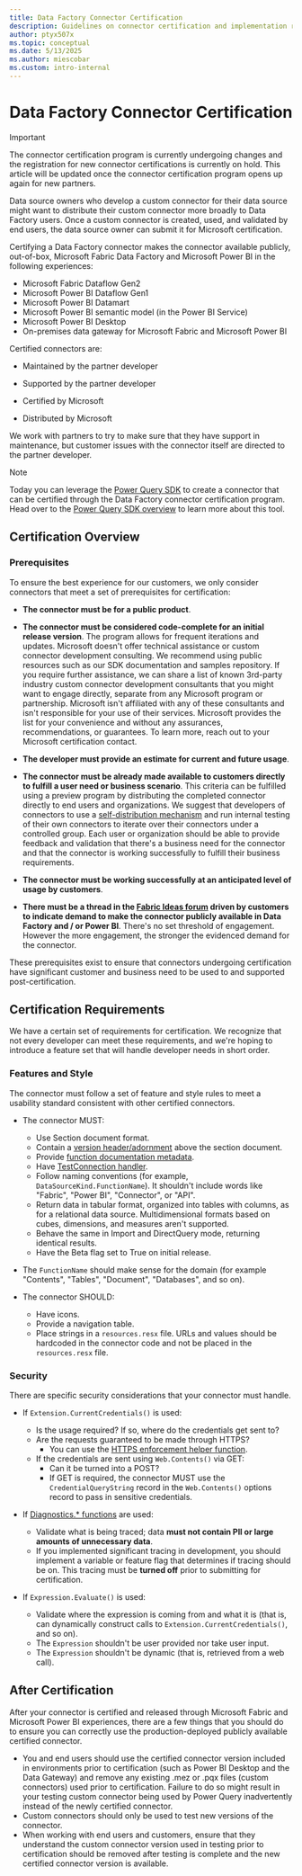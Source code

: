 ```yaml
---
title: Data Factory Connector Certification
description: Guidelines on connector certification and implementation requirements for the Data Factory Connector Certification Program
author: ptyx507x
ms.topic: conceptual
ms.date: 5/13/2025
ms.author: miescobar
ms.custom: intro-internal
---
```


# Data Factory Connector Certification

> [!IMPORTANT]
> The connector certification program is currently undergoing changes and the registration for new connector certifications is currently on hold. This article will be updated once the connector certification program opens up again for new partners. 

Data source owners who develop a custom connector for their data source might want to distribute their custom connector more broadly to Data Factory users. Once a custom connector is created, used, and validated by end users, the data source owner can submit it for Microsoft certification.

Certifying a Data Factory connector makes the connector available publicly, out-of-box, Microsoft Fabric Data Factory and Microsoft Power BI in the following experiences:
* Microsoft Fabric Dataflow Gen2
* Microsoft Power BI Dataflow Gen1
* Microsoft Power BI Datamart
* Microsoft Power BI semantic model (in the Power BI Service)
* Microsoft Power BI Desktop
* On-premises data gateway for Microsoft Fabric and Microsoft Power BI

Certified connectors are:

* Maintained by the partner developer

* Supported by the partner developer

* Certified by Microsoft

* Distributed by Microsoft

We work with partners to try to make sure that they have support in maintenance, but customer issues with the connector itself are directed to the partner developer.

>[!NOTE]
>Today you can leverage the [Power Query SDK](/power-query/install-sdk) to create a connector that can be certified through the Data Factory connector certification program. Head over to the [Power Query SDK overview](/power-query/power-query-sdk-vs-code) to learn more about this tool.

## Certification Overview

### Prerequisites

To ensure the best experience for our customers, we only consider connectors that meet a set of prerequisites for certification:

* **The connector must be for a public product**.

* **The connector must be considered code-complete for an initial release version**. The program allows for frequent iterations and updates. Microsoft doesn't offer technical assistance or custom connector development consulting. We recommend using public resources such as our SDK documentation and samples repository. If you require further assistance, we can share a list of known 3rd-party industry custom connector development consultants that you might want to engage directly, separate from any Microsoft program or partnership. Microsoft isn't affiliated with any of these consultants and isn't responsible for your use of their services. Microsoft provides the list for your convenience and without any assurances, recommendations, or guarantees. To learn more, reach out to your Microsoft certification contact.

* **The developer must provide an estimate for current and future usage**. 

* **The connector must be already made available to customers directly to fulfill a user need or business scenario**. This criteria can be fulfilled using a preview program by distributing the completed connector directly to end users and organizations. We suggest that developers of connectors to use a [self-distribution mechanism](/power-query/install-sdk#self-distribution) and run internal testing of their own connectors to iterate over their connectors under a controlled group. Each user or organization should be able to provide feedback and validation that there's a business need for the connector and that the connector is working successfully to fulfill their business requirements.

* **The connector must be working successfully at an anticipated level of usage by customers**.

* **There must be a thread in the [Fabric Ideas forum](https://aka.ms/FabricIdeas) driven by customers to indicate demand to make the connector publicly available in Data Factory and / or Power BI**. There's no set threshold of engagement. However the more engagement, the stronger the evidenced demand for the connector.

These prerequisites exist to ensure that connectors undergoing certification have significant customer and business need to be used to and supported post-certification.

## Certification Requirements

We have a certain set of requirements for certification. We recognize that not every developer can meet these requirements, and we're hoping to introduce a feature set that will handle developer needs in short order.
  
### Features and Style

The connector must follow a set of feature and style rules to meet a usability standard consistent with other certified connectors.

* The connector MUST:

  * Use Section document format.
  * Contain a [version header/adornment](/power-query/handling-versioning) above the section document.
  * Provide [function documentation metadata](/power-query/handling-documentation).
  * Have [TestConnection handler](/power-query/handling-gateway-support).
  * Follow naming conventions (for example, `DataSourceKind.FunctionName`). It shouldn't include words like "Fabric", "Power BI", "Connector", or "API".
  * Return data in tabular format, organized into tables with columns, as for a relational data source. Multidimensional formats based on cubes, dimensions, and measures aren't supported.
  * Behave the same in Import and DirectQuery mode, returning identical results.
  * Have the Beta flag set to True on initial release.

* The ```FunctionName``` should make sense for the domain (for example "Contents", "Tables", "Document", "Databases", and so on).

* The connector SHOULD:
  * Have icons.
  * Provide a navigation table.
  * Place strings in a `resources.resx` file. URLs and values should be hardcoded in the connector code and not be placed in the `resources.resx` file.

### Security

There are specific security considerations that your connector must handle.

* If `Extension.CurrentCredentials()` is used:
  * Is the usage required? If so, where do the credentials get sent to?
  * Are the requests guaranteed to be made through HTTPS?
    * You can use the [HTTPS enforcement helper function](/power-query/helper-functions#validateurlscheme).
  * If the credentials are sent using `Web.Contents()` via GET:
    * Can it be turned into a POST?
    * If GET is required, the connector MUST use the `CredentialQueryString` record in the `Web.Contents()` options record to pass in sensitive credentials.

* If [Diagnostics.* functions](/powerquery-m/diagnostics-trace) are used:
  * Validate what is being traced; data **must not contain PII or large amounts of unnecessary data**.
  * If you implemented significant tracing in development, you should implement a variable or feature flag that determines if tracing should be on. This tracing must be **turned off** prior to submitting for certification.

* If ```Expression.Evaluate()``` is used:
  * Validate where the expression is coming from and what it is (that is, can dynamically construct calls to `Extension.CurrentCredentials()`, and so on).
  * The ```Expression``` shouldn't be user provided nor take user input.
  * The ```Expression``` shouldn't be dynamic (that is, retrieved from a web call).

## After Certification

After your connector is certified and released through Microsoft Fabric and Microsoft Power BI experiences, there are a few things that you should do to ensure you can correctly use the production-deployed publicly available certified connector.

* You and end users should use the certified connector version included in environments prior to certification (such as Power BI Desktop and the Data Gateway) and remove any existing .mez or .pqx files (custom connectors) used prior to certification. Failure to do so might result in your testing custom connector being used by Power Query inadvertently instead of the newly certified connector.
* Custom connectors should only be used to test new versions of the connector.
* When working with end users and customers, ensure that they understand the custom connector version used in testing prior to certification should be removed after testing is complete and the new certified connector version is available.
